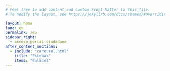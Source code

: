 ```yaml
---
# Feel free to add content and custom Front Matter to this file.
# To modify the layout, see https://jekyllrb.com/docs/themes/#overriding-theme-defaults

layout: home
lang: eu
permalink: /eu
sidebar_right:
  - acceso-portal-ciudadano
after_content_sections:
  - include: "carousel.html"
    title: "Estekak"
    items: "enlaces"
---
```

